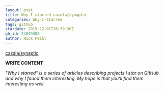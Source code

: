 ```yaml
---
layout: post
title: Why I starred cazala/synaptic
categories: Why-I-Starred
tags: github
stardate: 2015-12-01T16:39:30Z
gh_id: 24649388
author: Nick Peihl
---
```


[cazala/synaptic](star.repo.html_url)

**WRITE CONTENT**

*"Why I starred" is a series of articles describing projects I star on GitHub and why I found them interesting. My hope is that you'll find them interesting as well.*


